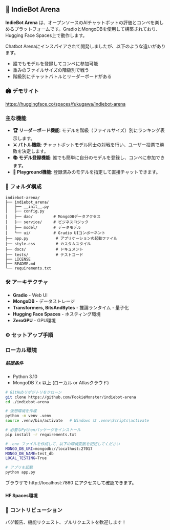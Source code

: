 ## 🚀 IndieBot Arena

**IndieBot Arena** は、オープンソースのAIチャットボットの評価とコンペを楽しめるプラットフォームです。GradioとMongoDBを使用して構築されており、Hugging Face Spaces上で動作します。

Chatbot Arenaにインスパイアされて開発しましたが、以下のような違いがあります。

- 誰でもモデルを登録してコンペに参加可能
- 重みのファイルサイズの階級別で戦う
- 階級別にチャットバトルとリーダーボードがある

### 🏟️ デモサイト

https://huggingface.co/spaces/fukugawa/indiebot-arena

### 主な機能
- **🏆️ リーダーボード機能**: モデルを階級（ファイルサイズ）別にランキング表示します。
- **⚔️ バトル機能**: チャットボットモデル同士の対戦を行い、ユーザー投票で勝敗を決定します。
- **📚️ モデル登録機能**: 誰でも簡単に自分のモデルを登録し、コンペに参加できます。
- **💬 Playground機能**: 登録済みのモデルを指定して直接チャットできます。

### 📁 フォルダ構成
```
indiebot-arena/
├── indiebot_arena/
│   ├── __init__.py
│   ├── config.py
│   ├── dao/         # MongoDBデータアクセス
│   ├── service/     # ビジネスロジック
│   ├── model/       # データモデル
│   └── ui/          # Gradio UIコンポーネント
├── app.py            # アプリケーションの起動ファイル
├── style.css         # カスタムスタイル
├── docs/             # ドキュメント
├── tests/            # テストコード
├── LICENSE
├── README.md
└── requirements.txt
```

### 🛠️ アーキテクチャ
- **Gradio** - Web UI
- **MongoDB** - データストレージ
- **Transformers, BitsAndBytes** - 推論ランタイム・量子化
- **Hugging Face Spaces** - ホスティング環境
- **ZeroGPU** - GPU環境

### ⚙️ セットアップ手順

### ローカル環境

##### 前提条件
- Python 3.10
- MongoDB 7.x 以上 (ローカル or Atlasクラウド)

```bash
# GitHubリポジトリをクローン
git clone https://github.com/FookieMonster/indiebot-arena
cd ./indiebot-arena
```

```bash
# 仮想環境を作成
python -m venv .venv
source .venv/bin/activate   # Windows は .venv\Scripts\activate
```

```bash
# 必要なPythonパッケージをインストール
pip install -r requirements.txt
```

```bash
# .env ファイルを作成して、以下の環境変数を記述してください
MONGO_DB_URI=mongodb://localhost:27017
MONGO_DB_NAME=test_db
LOCAL_TESTING=True
```

```bash
# アプリを起動
python app.py
```
ブラウザで http://localhost:7860 にアクセスして確認できます。

#### HF Spaces環境

### 🤝 コントリビューション
バグ報告、機能リクエスト、プルリクエストを歓迎します！
